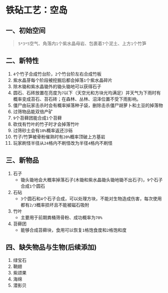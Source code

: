 # 铁砧工艺：空岛

## 一、初始空间

> `5*3*5`空气、角落内`1`个紫水晶母岩、包裹着`7`个泥土、上方`1`个竹笋

## 二、新特性

1. `4`个竹子合成竹台阶，`2`个竹台阶左右合成竹板
2. 紫水晶芽每个阶段被挖掘后都会掉落`1`个紫水晶碎片
3. 除木锄和紫水晶锄外的锄头锄地可以获得石子
4. 圆石、石砖放置在亮度为`7`以下（天空光和方块光均满足）并天气为下雨时有概率变成苔石、苔石砖；在森林、丛林、沼泽位置不受下雨影响。
5. 僵尸由玩家击杀时会有概率掉落种子袋，删除击杀僵尸胡萝卜和土豆的掉落物
6. 过筛物品能双倍产矿
7. `9`个苔藓团能合成`1`个苔藓
8. 砍伐有竹叶的竹子时才会掉落竹叶
9. 过筛砂土会有`10%`概率返还沙砾
10. 竹子/竹笋被骨粉催熟时有`20%`概率顶破上方基岩
11. 玩家刷怪半径从`24`格内不刷怪改为半径`4`格内不刷怪

## 三、新物品

1. 石子
    * 锄头锄地会大概率掉落石子(木锄和紫水晶锄头锄地锄不出石子)，`9`个石子合成`1`个圆石
2. 石砧
    * `3`个圆石和`4`个石子合成，可以处理方块，不能对生物造成伤害，每次使用都有`2/3`概率损坏且不能被磁石吸附
3. 竹叶
    * 主要用于前期粪桶筛骨粉、成功概率为`70%`
4. 苔藓团
    * 能够合成苔藓块，食用可以恢复`1`格饱食度和`2`格饱和度

## 四、缺失物品与生物(后续添加)

1. 绿宝石
2. 鞘翅
3. 紫颂果
4. 海绵
5. 潜影贝
